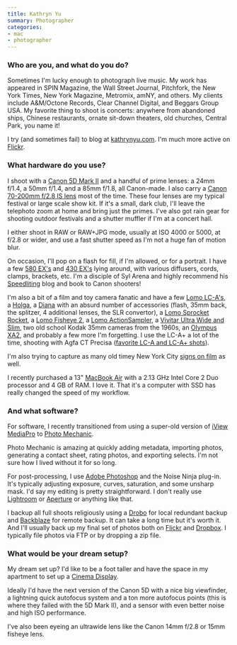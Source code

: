 ```yaml
---
title: Kathryn Yu
summary: Photographer
categories:
- mac
- photographer
---
```


### Who are you, and what do you do?

Sometimes I'm lucky enough to photograph live music. My work has appeared in SPIN Magazine, the Wall Street Journal, Pitchfork, the New York Times, New York Magazine, Metromix, amNY, and others. My clients include A&M/Octone Records, Clear Channel Digital, and Beggars Group USA. My favorite thing to shoot is concerts: anywhere from abandoned ships, Chinese restaurants, ornate sit-down theaters, old churches, Central Park, you name it!

I try (and sometimes fail) to blog at [kathrynyu.com](http://kathrynyu.com/ "Kathryn's website."). I'm much more active on [Flickr](http://www.flickr.com/photos/kathryn "Kathryn's Flickr account.").

### What hardware do you use?

I shoot with a [Canon 5D Mark II][eos-5d-mark-ii] and a handful of prime lenses: a 24mm f/1.4, a 50mm f/1.4, and a 85mm f/1.8, all Canon-made. I also carry a [Canon 70-200mm f/2.8 IS lens][ef-70-200mm-f2.8l-is-usm] most of the time. These four lenses are my typical festival or large scale show kit. If it's a small, dark club, I'll leave the telephoto zoom at home and bring just the primes. I've also got rain gear for shooting outdoor festivals and a shutter muffler if I'm at a concert hall.

I either shoot in RAW or RAW+JPG mode, usually at ISO 4000 or 5000, at f/2.8 or wider, and use a fast shutter speed as I'm not a huge fan of motion blur.

On occasion, I'll pop on a flash for fill, if I'm allowed, or for a portrait. I have a few [580 EX's][speedlight-580ex] and [430 EX's][speedlight-430ex] lying around, with various diffusers, cords, clamps, brackets, etc. I'm a disciple of Syl Arena and highly recommend his [Speedliting](http://speedliting.com/ "A weblog about flash photography.") blog and book to Canon shooters!

I'm also a bit of a film and toy camera fanatic and have a few [Lomo LC-A's][lc-a], a [Holga][], a [Diana][diana-f-plus] with an absurd number of accessories (flash, 35mm back, the splitzer, 4 additional lenses, the SLR convertor), a [Lomo Sprocket Rocket][sprocket-rocket], a [Lomo Fisheye 2][fisheye-2], a [Lomo ActionSampler][actionsampler], a [Vivitar Ultra Wide and Slim][ultra-wide-and-slim], two old school Kodak 35mm cameras from the 1960s, an [Olympus XA2][xa2], and probably a few more I'm forgetting. I use the LC-A+ a lot of the time, shooting with Agfa CT Precisa ([favorite LC-A and LC-A+ shots](http://www.flickr.com/photos/kathryn/sets/72157625885849550/ "Kathryn's favourite LC shots.")).

I'm also trying to capture as many old timey New York City [signs on film](http://www.flickr.com/photos/kathryn/sets/72157615316063386/ "Kathryn's photos of signs in NYC.") as well.

I recently purchased a 13" [MacBook Air][macbook-air] with a 2.13 GHz Intel Core 2 Duo processor and 4 GB of RAM. I love it. That it's a computer with SSD has really changed the speed of my workflow.

### And what software?

For software, I recently transitioned from using a super-old version of [iView MediaPro][iview-mediapro] to [Photo Mechanic][photo-mechanic].

Photo Mechanic is amazing at quickly adding metadata, importing photos, generating a contact sheet, rating photos, and exporting selects. I'm not sure how I lived without it for so long.

For post-processing, I use [Adobe Photoshop][photoshop] and the Noise Ninja plug-in. It's typically adjusting exposure, curves, saturation, and some unsharp mask. I'd say my editing is pretty straightforward. I don't really use [Lightroom][] or [Aperture][] or anything like that.

I backup all full shoots religiously using a [Drobo][] for local redundant backup and [Backblaze][] for remote backup. It can take a long time but it's worth it. And I'll usually back up my final set of photos both on [Flickr][] and [Dropbox][]. I typically file photos via FTP or by dropping a zip file.

### What would be your dream setup?

My dream set up? I'd like to be a foot taller and have the space in my apartment to set up a [Cinema Display][cinema-display].

Ideally I'd have the next version of the Canon 5D with a nice big viewfinder, a lightning quick autofocus system and a ton more autofocus points (this is where they failed with the 5D Mark II), and a sensor with even better noise and high ISO performance.

I've also been eyeing an ultrawide lens like the Canon 14mm f/2.8 or 15mm fisheye lens.

[ultra-wide-and-slim]: http://camerapedia.wikia.com/wiki/Vivitar_Ultra_Wide_%26_Slim "A plastic point-and-shoot film camera."
[speedlight-580ex]: https://www.usa.canon.com/cusa/support/consumer/eos_slr_camera_systems/flashes/speedlite_580ex "A flash for DSLRs."
[speedlight-430ex]: https://www.usa.canon.com/cusa/support/consumer/eos_slr_camera_systems/flashes/speedlite_430ex "A flash for DSLRs."
[sprocket-rocket]: https://microsites.lomography.com/sprocketrocket/ "A panoramic film camera."
[actionsampler]: https://microsites.lomography.com/actionsampler/main/ "A film camera that takes 4 photos per shot."
[fisheye-2]: https://microsites.lomography.com/fisheye/ "A fisheye film camera."
[holga]: https://microsites.lomography.com/holga/ "A toy plastic film camera."
[macbook-air]: https://www.apple.com/macbook-air/ "A very thin laptop."
[cinema-display]: https://en.wikipedia.org/wiki/Apple_Cinema_Display "An LCD display."
[diana-f-plus]: https://microsites.lomography.com/diana/cameras/diana-f-clones "A film camera."
[drobo]: http://en.wikipedia.org/wiki/Drobo#Overview "A hardware-based backup system."
[xa2]: http://camerapedia.wikia.com/wiki/Olympus_XA#XA_2 "A compact film camera."
[ef-70-200mm-f2.8l-is-usm]: https://www.usa.canon.com/cusa/consumer/products/cameras/ef_lens_lineup/ef_70_200mm_f_2_8l_is_usm "A telephoto zoom lens."
[eos-5d-mark-ii]: https://www.usa.canon.com/cusa/support/consumer/eos_slr_camera_systems/eos_digital_slr_cameras/eos_5d_mark_ii "A 21 megapixel DSLR."
[lc-a]: https://en.wikipedia.org/wiki/Lomo_LC-A "A very popular film camera."
[iview-mediapro]: https://en.wikipedia.org/wiki/IView_Media "Image organisation and management software."
[aperture]: https://en.wikipedia.org/wiki/Aperture_(software) "Photo editing and management software for Mac OS X."
[flickr]: https://www.flickr.com/ "A photo sharing website."
[dropbox]: https://www.dropbox.com/ "Online syncing and storage."
[backblaze]: https://www.backblaze.com/cloud-backup.html "Online backup."
[lightroom]: https://www.adobe.com/products/photoshop-lightroom.html "Photo management and editing software."
[photo-mechanic]: http://www.camerabits.com/ "Photo organisation and management software."
[photoshop]: https://www.adobe.com/products/photoshop.html "A bitmap image editor."
